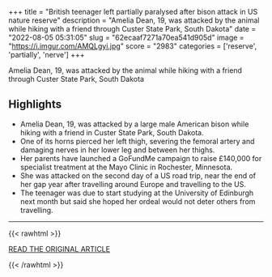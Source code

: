+++
title = "British teenager left partially paralysed after bison attack in US nature reserve"
description = "Amelia Dean, 19, was attacked by the animal while hiking with a friend through Custer State Park, South Dakota"
date = "2022-08-05 05:31:05"
slug = "62ecaaf7271a70ea541d905d"
image = "https://i.imgur.com/AMQLgyi.jpg"
score = "2983"
categories = ['reserve', 'partially', 'nerve']
+++

Amelia Dean, 19, was attacked by the animal while hiking with a friend through Custer State Park, South Dakota

## Highlights

- Amelia Dean, 19, was attacked by a large male American bison while hiking with a friend in Custer State Park, South Dakota.
- One of its horns pierced her left thigh, severing the femoral artery and damaging nerves in her lower leg and between her thighs.
- Her parents have launched a GoFundMe campaign to raise £140,000 for specialist treatment at the Mayo Clinic in Rochester, Minnesota.
- She was attacked on the second day of a US road trip, near the end of her gap year after travelling around Europe and travelling to the US.
- The teenager was due to start studying at the University of Edinburgh next month but said she hoped her ordeal would not deter others from travelling.

---

{{< rawhtml >}}
  <p class="article-category">
    <a target="_blank" href="https://www.theguardian.com/uk-news/2022/aug/04/british-teenager-left-partially-paralysed-after-bison-attack-in-us-nature-reserve">READ THE ORIGINAL ARTICLE</a>
  </p>
{{< /rawhtml >}}
